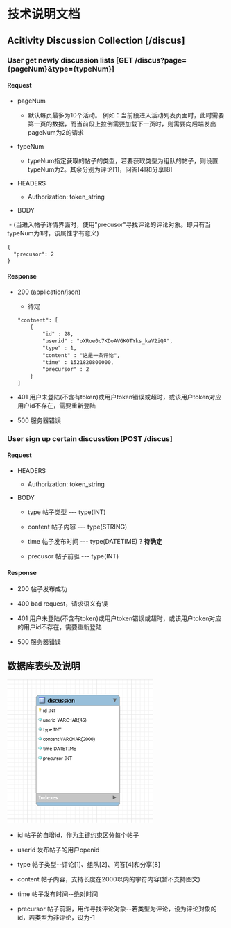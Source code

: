 # 技术说明文档

## Acitivity Discussion Collection [/discus]

### User get newly discussion lists [GET /discus?page={pageNum}&type={typeNum}]

#### Request

- pageNum

  - 默认每页最多为10个活动。
    例如：当前段进入活动列表页面时，此时需要第一页的数据，而当前段上拉倒需要加载下一页时，则需要向后端发出pageNum为2的请求

- typeNum

  - typeNum指定获取的帖子的类型，若要获取类型为组队的帖子，则设置typeNum为2。其余分别为评论[1]，问答[4]和分享[8]

- HEADERS

  - Authorization: token_string

- BODY

  - (当进入帖子详情界面时，使用"precusor"寻找评论的评论对象。即只有当typeNum为1时，该属性才有意义)
  ```
  {
    "precusor": 2
  }
  ```

#### Response

- 200 (application/json)

  - 待定

  ```
  "contnent": [
      {
          "id" : 28,
          "userid" : "oXRoe0c7KDoAVGKOTYks_kaV2iQA",
          "type" : 1,
          "content" : "这是一条评论",
          "time" : 1521820800000,
          "precursor" : 2
      }
  ]
  ```

- 401
  用户未登陆(不含有token)或用户token错误或超时，或该用户token对应用户id不存在，需要重新登陆

- 500
  服务器错误

### User sign up certain discusstion [POST /discus]

#### Request

- HEADERS

  - Authorization: token_string

- BODY

  - type
    帖子类型 --- type(INT)

  - content
    帖子内容 --- type(STRING)

  - time
    帖子发布时间 --- type(DATETIME) ? **待确定**

  - precusor
    帖子前驱 --- type(INT)

#### Response

- 200
  帖子发布成功

- 400
  bad request，请求语义有误

- 401
  用户未登陆(不含有token)或用户token错误或超时，或该用户token对应的用户id不存在，需要重新登陆

- 500
  服务器错误

## 数据库表头及说明

![数据库字段及类型](./activity-discussion-database.png)

- id
  帖子的自增id，作为主键约束区分每个帖子

- userid
  发布帖子的用户openid

- type
  帖子类型--评论[1]、组队[2]、问答[4]和分享[8]

- content
  帖子内容，支持长度在2000以内的字符内容(暂不支持图文)

- time
  帖子发布时间--绝对时间

- precursor
  帖子前驱，用作寻找评论对象--若类型为评论，设为评论对象的id，若类型为非评论，设为-1
